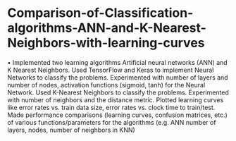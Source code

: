 # Comparison-of-Classification-algorithms-ANN-and-K-Nearest-Neighbors-with-learning-curves
•	Implemented two learning algorithms Artificial neural networks (ANN) and K Nearest Neighbors. Used TensorFlow and Keras to implement Neural Networks to classify the problems. Experimented with number of layers and number of nodes, activation functions (sigmoid, tanh) for the Neural Network. Used K-Nearest Neighbors to classify the problems. Experimented with number of neighbors and the distance metric. Plotted learning curves like error rates vs. train data size, error rates vs. clock time to train/test. Made performance comparisons (learning curves, confusion matrices, etc.) of various functions/parameters for the algorithms (e.g. ANN number of layers, nodes, number of neighbors in KNN)
